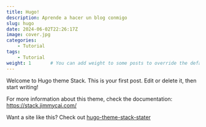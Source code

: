 ```yaml
---
title: Hugo!
description: Aprende a hacer un blog conmigo
slug: hugo
date: 2024-06-02T22:26:17Z
image: cover.jpg
categories:
    - Tutorial
tags:
    - Tutorial
weight: 1       # You can add weight to some posts to override the default sorting (date descending)
---
```


Welcome to Hugo theme Stack. This is your first post. Edit or delete it, then start writing!

For more information about this theme, check the documentation: https://stack.jimmycai.com/

Want a site like this? Check out [hugo-theme-stack-stater](https://github.com/CaiJimmy/hugo-theme-stack-starter)